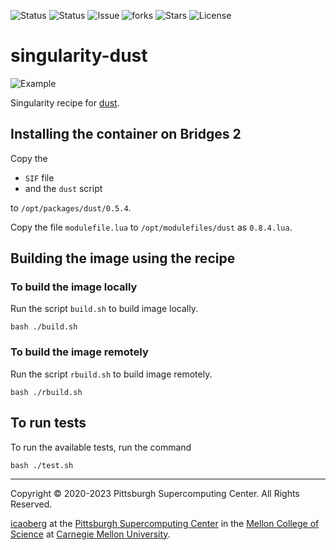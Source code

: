 ![Status](https://github.com/icaoberg/singularity-dust/actions/workflows/main.yml/badge.svg)
![Status](https://github.com/icaoberg/singularity-dust/actions/workflows/pretty.yml/badge.svg)
![Issue](https://img.shields.io/github/issues/icaoberg/singularity-dust)
![forks](https://img.shields.io/github/forks/icaoberg/singularity-dust)
![Stars](https://img.shields.io/github/stars/icaoberg/singularity-dust)
![License](https://img.shields.io/github/license/icaoberg/singularity-dust)

# singularity-dust
![Example](https://github.com/bootandy/dust/raw/master/media/snap.png)

Singularity recipe for [dust](https://github.com/bootandy/dust).

## Installing the container on Bridges 2
Copy the

* `SIF` file
* and the `dust` script

to `/opt/packages/dust/0.5.4`.

Copy the file `modulefile.lua` to `/opt/modulefiles/dust` as `0.8.4.lua`.

## Building the image using the recipe

### To build the image locally
Run the script `build.sh` to build image locally.

```
bash ./build.sh
````

### To build the image remotely
Run the script `rbuild.sh` to build image remotely.

```
bash ./rbuild.sh
```

## To run tests
To run the available tests, run the command

```
bash ./test.sh
```

---
Copyright © 2020-2023 Pittsburgh Supercomputing Center. All Rights Reserved.

[icaoberg](http://www.andrew.cmu.edu/~icaoberg) at the [Pittsburgh Supercomputing Center](http://www.psc.edu) in the [Mellon College of Science](https://www.cmu.edu/mcs/) at [Carnegie Mellon University](http://www.cmu.edu).
